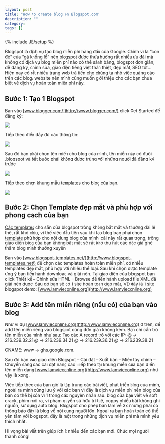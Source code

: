 ```yaml
---
layout: post
title: "How to create blog on Blogspot.com"
description: ""
category: 
tags: []
---
```

{% include JB/setup %}

Blogspot là dịch vụ tạo blog miễn phí hàng đầu của Google. Chính vì là “con đẻ” của “gã khổng lồ” nên blogspot được thừa hưởng rất nhiều ưu đãi mà không có dịch vụ blog miễn phí nào có thể sánh bằng, blogspot đơn giản, dễ đăng ký, chỉnh sủa, giao diện tiếng việt thân thiệt, đẹp mắt, SEO tốt… Hiện nay có rất nhiều trang web trả tiền cho chúng ta nhờ việc quảng cáo trên các blog/ website nên mình cũng muốn giới thiệu cho các bạn chưa biết về dịch vụ hoàn toàn miễn phí này.

## Bước 1: Tạo 1 Blogspot

Bạn vào [www.blogger.com/](http://www.blogger.com/) click Get Started để đăng ký:

<img src="http://kiemtientrenmang.org/wp-content/uploads/2011/08/blogspot1.png" style="float:middle" />

Tiếp theo điền đầy đủ các thông tin:

<img src="http://kiemtientrenmang.org/wp-content/uploads/2011/08/blogspot2.png" style="float:middle" />

Sau đó bạn phải chọn tên miền cho blog của mình, tên miền này có đuôi .blogspot và bắt buộc phải không được trùng với những người đã đăng ký trước

<img src="http://kiemtientrenmang.org/wp-content/uploads/2011/08/blogspot3.png" style="float:middle" />

Tiếp theo chọn khung mẫu [templates](http://www.blogspot-templates.net/) cho blog của bạn.

<img src="http://kiemtientrenmang.org/wp-content/uploads/2011/08/blogspot4.png" style="float:middle" />

## Bước 2: Chọn Template đẹp mắt và phù hợp với phong cách của bạn

[Các templates](http://www.blogspot-templates.net/) cho sẵn của blogspot trông không bắt mắt và thường dài lê thê, rất khó chịu, vì thế việc đầu tiên sau khi tạo blog bạn phải chọn [template](http://www.blogspot-templates.net/) phù hợp cho nội dung blog của mình, cái này rất quan trọng, trông giao diện blog của bạn không bắt mắt sẽ rất khó thu hút các độc giả ghé thăm blog mình thường xuyên.

Bạn vào [www.blogspot-templates.net/](http://www.blogspot-templates.net/) để chọn các templates hoàn toàn miễn phí, có nhiều templates đẹp mắt, phù hợp với nhiều thể loại.
Sau khi chọn được template ưng ý bạn tiến hành download và giải nén. Tại giao diện của blogspot bạn click Thiết kế – Chỉnh sửa HTML – Browse để tiến hành upload file XML đã giải nén được.
Sau đó bạn sẽ có 1 site hoàn toàn đẹp mắt, VD đây là 1 site blogspot demo: [www.lamvieconline.org](http://www.lamvieconline.org)

## Bước 3: Add tên miền riêng (nếu có) của bạn vào blog

Như ví dụ [www.lamvieconline.org](http://www.lamvieconline.org) ở trên, để add tên miền riêng vào blogspot cũng đơn giản không kém. Bạn chỉ cần trỏ tên miền của mình như sau:
Tạo các A record trỏ với các IP:
@ -> 216.239.32.21
@ -> 216.239.34.21
@ -> 216.239.36.21
@ -> 216.239.38.21

CNAME:
www -> ghs.google.com.

Sau đó bạn vào giao diện Blogspot – Cài đặt – Xuất bản – Miền tùy chình – Chuyển sang các cài đặt nâng cao
Tiếp theo tại khung miền của bạn điền tên miền dạng [www.lamvieconline.org](http://www.lamvieconline.org) như vậy là xong.

Việc tiếp theo của bạn giờ là tập trung các bài viết, phát triển blog của mình, ngoài ra mình cũng lưu ý với các bạn vì đây là dịch vụ miễn phí nên blog của bạn có thể bị xóa vì 1 trong các nguyên nhân sau: blog của bạn viết về soft crack, phim mới ra, vi phạm quyền sử hữu trí tuệ, coppy nhiều bài không ghi nguồn, sử dụng auto blog. Blogspot cho phép bạn làm về 3x nhưng phải có thông báo đây là blog về nội dung người lớn.
Ngoài ra bạn hoàn toàn có thể yên tâm với blogspot, đây  là một trong những dịch vụ miễn phí mà mình yêu thích nhất.

Hi vọng bài viết trên giúp ích ít nhiều đến các bạn mới. Chúc mọi người thành công!
